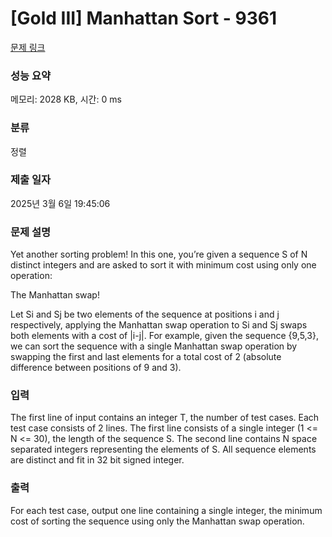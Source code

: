 # [Gold III] Manhattan Sort - 9361 

[문제 링크](https://www.acmicpc.net/problem/9361) 

### 성능 요약

메모리: 2028 KB, 시간: 0 ms

### 분류

정렬

### 제출 일자

2025년 3월 6일 19:45:06

### 문제 설명

<p>Yet another sorting problem! In this one, you’re given a sequence S of N distinct integers and are asked to sort it with minimum cost using only one operation: </p>

<p>The Manhattan swap! </p>

<p>Let Si and Sj be two elements of the sequence at positions i and j respectively, applying the Manhattan swap operation to Si and Sj swaps both elements with a cost of |i-j|. For example, given the sequence {9,5,3}, we can sort the sequence with a single Manhattan swap operation by swapping the first and last elements for a total cost of 2 (absolute difference between positions of 9 and 3). </p>

### 입력 

 <p>The first line of input contains an integer T, the number of test cases. Each test case consists of 2 lines. The first line consists of a single integer (1 <= N <= 30), the length of the sequence S. The second line contains N space separated integers representing the elements of S. All sequence elements are distinct and fit in 32 bit signed integer.</p>

### 출력 

 <p>For each test case, output one line containing a single integer, the minimum cost of sorting the sequence using only the Manhattan swap operation. </p>

